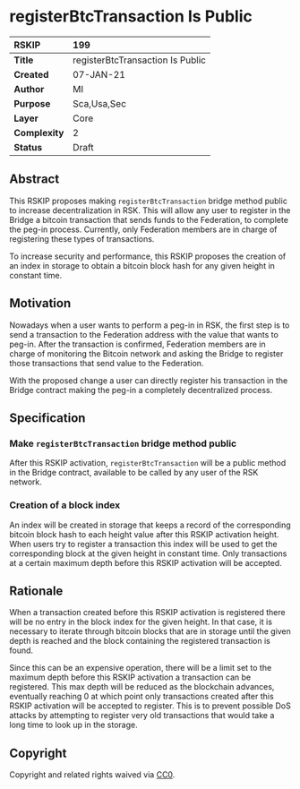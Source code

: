# registerBtcTransaction Is Public

|RSKIP          |199           |
| :------------ |:-------------|
|**Title**      |registerBtcTransaction Is Public |
|**Created**    |07-JAN-21 |
|**Author**     |MI |
|**Purpose**    |Sca,Usa,Sec |
|**Layer**      |Core |
|**Complexity** |2 |
|**Status**     |Draft |

## Abstract

This RSKIP proposes making `registerBtcTransaction` bridge method public to increase decentralization in RSK. This will allow any user to register in the Bridge a bitcoin transaction that sends funds to the Federation, to complete the peg-in process. Currently, only Federation members are in charge of registering these types of transactions.

To increase security and performance, this RSKIP proposes the creation of an index in storage to obtain a bitcoin block hash for any given height in constant time.

## Motivation

Nowadays when a user wants to perform a peg-in in RSK, the first step is to send a transaction to the Federation address with the value that wants to peg-in. After the transaction is confirmed, Federation members are in charge of monitoring the Bitcoin network and asking the Bridge to register those transactions that send value to the Federation. 

With the proposed change a user can directly register his transaction in the Bridge contract making the peg-in a completely decentralized process.

## Specification

### Make `registerBtcTransaction` bridge method public

After this RSKIP activation, `registerBtcTransaction` will be a public method in the Bridge contract, available to be called by any user of the RSK network.

### Creation of a block index

An index will be created in storage that keeps a record of the corresponding bitcoin block hash to each height value after this RSKIP activation height. When users try to register a transaction this index will be used to get the corresponding block at the given height in constant time. Only transactions at a certain maximum depth before this RSKIP activation will be accepted.

## Rationale

When a transaction created before this RSKIP activation is registered there will be no entry in the block index for the given height. In that case, it is necessary to iterate through bitcoin blocks that are in storage until the given depth is reached and the block containing the registered transaction is found. 

Since this can be an expensive operation, there will be a limit set to the maximum depth before this RSKIP activation a transaction can be registered. This max depth will be reduced as the blockchain advances, eventually reaching 0 at which point only transactions created after this RSKIP activation will be accepted to register. This is to prevent possible DoS attacks by attempting to register very old transactions that would take a long time to look up in the storage.

## Copyright

Copyright and related rights waived via [CC0](https://creativecommons.org/publicdomain/zero/1.0/).
